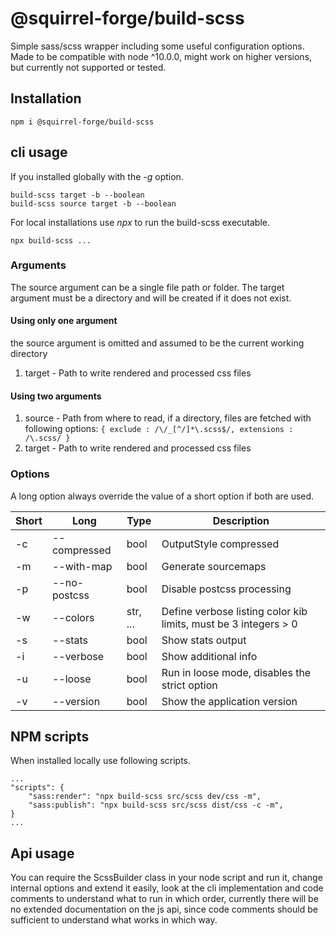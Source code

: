 # @squirrel-forge/build-scss
Simple sass/scss wrapper including some useful configuration options.
Made to be compatible with node ^10.0.0, might work on higher versions, but currently not supported or tested.

## Installation

```
npm i @squirrel-forge/build-scss

```

## cli usage

If you installed globally with the *-g* option.
```
build-scss target -b --boolean
build-scss source target -b --boolean

```

For local installations use *npx* to run the build-scss executable.
```
npx build-scss ...
```

### Arguments

The source argument can be a single file path or folder.
The target argument must be a directory and will be created if it does not exist.

#### Using only one argument

the source argument is omitted and assumed to be the current working directory
1. target - Path to write rendered and processed css files

#### Using two arguments

1. source - Path from where to read, if a directory, files are fetched with following options: ```{ exclude : /\/_[^/]*\.scss$/, extensions : /\.scss/ }```
2. target - Path to write rendered and processed css files

### Options

A long option always override the value of a short option if both are used.

 Short | Long         |   Type   | Description
------ | ------------ | -------- | ---
  -c   | --compressed |   bool   | OutputStyle compressed
  -m   | --with-map   |   bool   | Generate sourcemaps
  -p   | --no-postcss |   bool   | Disable postcss processing
  -w   | --colors     | str, ... | Define verbose listing color kib limits, must be 3 integers > 0
  -s   | --stats      |   bool   | Show stats output
  -i   | --verbose    |   bool   | Show additional info
  -u   | --loose      |   bool   | Run in loose mode, disables the strict option
  -v   | --version    |   bool   | Show the application version

## NPM scripts

When installed locally use following scripts.

```
...
"scripts": {
    "sass:render": "npx build-scss src/scss dev/css -m",
    "sass:publish": "npx build-scss src/scss dist/css -c -m",
}
...
```

## Api usage

You can require the ScssBuilder class in your node script and run it, change internal options and extend it easily, look at the cli implementation and code comments to understand what to run in which order, currently there will be no extended documentation on the js api, since code comments should be sufficient to understand what works in which way.
